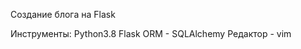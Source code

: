 Создание блога на Flask

Инструменты:
    Python3.8
    Flask
    ORM - SQLAlchemy
    Редактор - vim
